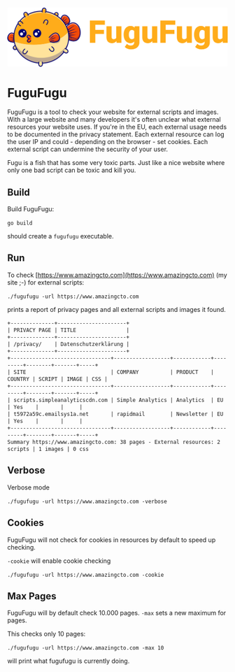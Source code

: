 ![FuguFugu](https://github.com/FuguFuguHq/fugufugu/blob/main/Logo.png?raw=true)

# FuguFugu

FuguFugu is a tool to check your website for external scripts and images. With a large website and many developers it's 
often unclear what external resources your website uses. If you're in the EU, each external usage needs to be documented
in the privacy statement. Each external resource can log the user IP and could - depending on the browser - set cookies.
Each external script can undermine the security of your user.

Fugu is a fish that has some very toxic parts. Just like a nice website where only one bad script can be toxic and kill you.

## Build

Build FuguFugu:

`go build`

should create a `fugufugu` executable.

## Run 

To check [https://www.amazingcto.com](https://www.amazingcto.com) (my site ;-) for external scripts:

`./fugufugu -url https://www.amazingcto.com`

prints a report of privacy pages and all external scripts and images it found.

```
+--------------+----------------------+
| PRIVACY PAGE | TITLE                |
+--------------+----------------------+
| /privacy/    | Datenschutzerklärung |
+--------------+----------------------+
+--------------------------------+------------------+------------+---------+--------+-------+-----+
| SITE                           | COMPANY          | PRODUCT    | COUNTRY | SCRIPT | IMAGE | CSS |
+--------------------------------+------------------+------------+---------+--------+-------+-----+
| scripts.simpleanalyticscdn.com | Simple Analytics | Analytics  | EU      | Yes    |       |     |
| t5972a59c.emailsys1a.net       | rapidmail        | Newsletter | EU      | Yes    |       |     |
+--------------------------------+------------------+------------+---------+--------+-------+-----+
Summary https://www.amazingcto.com: 38 pages - External resources: 2 scripts | 1 images | 0 css
```

## Verbose

Verbose mode

`./fugufugu -url https://www.amazingcto.com -verbose`

## Cookies

FuguFugu will not check for cookies in resources by default to speed up checking.

`-cookie` will enable cookie checking

`./fugufugu -url https://www.amazingcto.com -cookie`

## Max Pages

FuguFugu will by default check 10.000 pages. `-max` sets a new maximum for pages.

This checks only 10 pages:

`./fugufugu -url https://www.amazingcto.com -max 10`


will print what fugufugu is currently doing.
